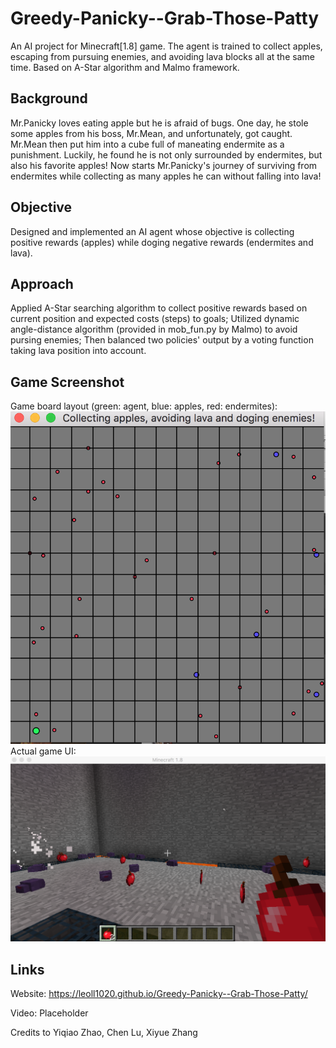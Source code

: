 # Greedy-Panicky--Grab-Those-Patty
An AI project for Minecraft[1.8] game. The agent is trained to collect apples, escaping from pursuing enemies, and avoiding lava blocks all at the same time. Based on A-Star algorithm and Malmo framework.

## Background
Mr.Panicky loves eating apple but he is afraid of bugs. One day, he stole some apples from his boss, Mr.Mean, and unfortunately, got caught. Mr.Mean then put him into a cube full of maneating endermite as a punishment. Luckily, he found he is not only surrounded by endermites, but also his favorite apples! Now starts Mr.Panicky's journey of surviving from endermites while collecting as many apples he can without falling into lava!

## Objective
Designed and implemented an AI agent whose objective is collecting positive rewards (apples) while doging negative rewards (endermites and lava).

## Approach
Applied A-Star searching algorithm to collect positive rewards based on current position and expected costs (steps) to goals; Utilized dynamic angle-distance algorithm (provided in mob_fun.py by Malmo) to avoid pursing enemies; Then balanced two policies' output by a voting function taking lava position into account.

## Game Screenshot
Game board layout (green: agent, blue: apples, red: endermites):
![Screenshot](game_board.png)
Actual game UI:
![Screenshot](game_layout.png)

## Links
Website: https://leoll1020.github.io/Greedy-Panicky--Grab-Those-Patty/

Video: Placeholder





Credits to Yiqiao Zhao, Chen Lu, Xiyue Zhang